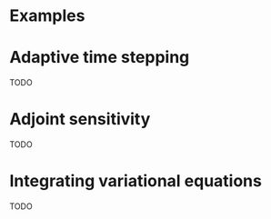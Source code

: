 # Examples

# Adaptive time stepping
TODO

# Adjoint sensitivity
TODO

# Integrating variational equations
TODO



